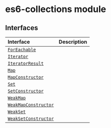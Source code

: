 # es6-collections module




## Interfaces

| Interface	   |  Description |
|:-------------|:---------------|
| [`ForEachable`](./es6-collections.api/interface/foreachable.md)   |   |
| [`Iterator`](./es6-collections.api/interface/iterator.md)   |   |
| [`IteratorResult`](./es6-collections.api/interface/iteratorresult.md)   |   |
| [`Map`](./es6-collections.api/interface/map.md)   |   |
| [`MapConstructor`](./es6-collections.api/interface/mapconstructor.md)   |   |
| [`Set`](./es6-collections.api/interface/set.md)   |   |
| [`SetConstructor`](./es6-collections.api/interface/setconstructor.md)   |   |
| [`WeakMap`](./es6-collections.api/interface/weakmap.md)   |   |
| [`WeakMapConstructor`](./es6-collections.api/interface/weakmapconstructor.md)   |   |
| [`WeakSet`](./es6-collections.api/interface/weakset.md)   |   |
| [`WeakSetConstructor`](./es6-collections.api/interface/weaksetconstructor.md)   |   |






